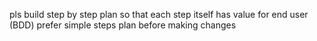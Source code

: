 pls build step by step plan so that each step itself has value for end user (BDD)
prefer simple steps
plan before making changes
